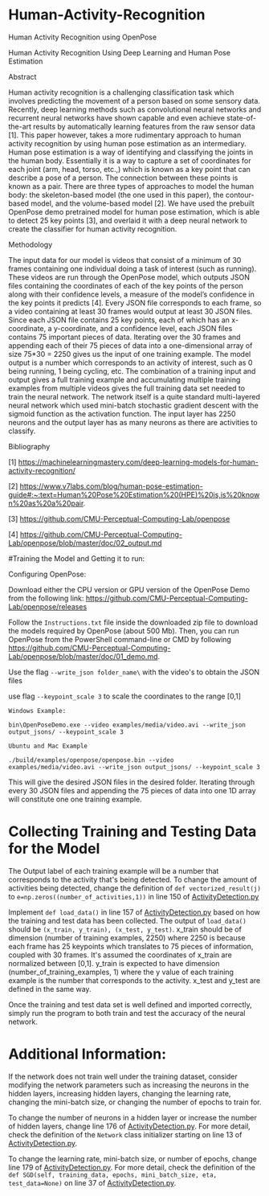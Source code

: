 # Human-Activity-Recognition
Human Activity Recognition using OpenPose

Human Activity Recognition Using Deep Learning and Human Pose Estimation

Abstract

Human activity recognition is a challenging classification task which involves predicting the movement of a person based on some sensory data. Recently, deep learning methods such as convolutional neural networks and recurrent neural networks have shown capable and even achieve state-of-the-art results by automatically learning features from the raw sensor data [1]. This paper however, takes a more rudimentary approach to human activity recognition by using human pose estimation as an intermediary. Human pose estimation is a way of identifying and classifying the joints in the human body. Essentially it is a way to capture a set of coordinates for each joint (arm, head, torso, etc.,) which is known as a key point that can describe a pose of a person. The connection between these points is known as a pair. There are three types of approaches to model the human body: the skeleton-based model (the one used in this paper), the contour-based model, and the volume-based model [2]. We have used the prebuilt OpenPose demo pretrained model for human pose estimation, which is able to detect 25 key points [3], and overlaid it with a deep neural network to create the classifier for human activity recognition.
 
Methodology

The input data for our model is videos that consist of a minimum of 30 frames containing one individual doing a task of interest (such as running). These videos are run through the OpenPose model, which outputs JSON files containing the coordinates of each of the key points of the person along with their confidence levels, a measure of the model’s confidence in the key points it predicts [4]. Every JSON file corresponds to each frame, so a video containing at least 30 frames would output at least 30 JSON files. Since each JSON file contains 25 key points, each of which has an x-coordinate, a y-coordinate, and a confidence level, each JSON files contains 75 important pieces of data. Iterating over the 30 frames and appending each of their 75 pieces of data into a one-dimensional array of size 75*30 = 2250 gives us the input of one training example. The model output is a number which corresponds to an activity of interest, such as 0 being running, 1 being cycling, etc. The combination of a training input and output gives a full training example and accumulating multiple training examples from multiple videos gives the full training data set needed to train the neural network. The network itself is a quite standard multi-layered neural network which used mini-batch stochastic gradient descent with the sigmoid function as the activation function. The input layer has 2250 neurons and the output layer has as many neurons as there are activities to classify. 

Bibliography

[1] https://machinelearningmastery.com/deep-learning-models-for-human-activity-recognition/

[2] https://www.v7labs.com/blog/human-pose-estimation-guide#:~:text=Human%20Pose%20Estimation%20(HPE)%20is,is%20known%20as%20a%20pair.

[3] https://github.com/CMU-Perceptual-Computing-Lab/openpose

[4] https://github.com/CMU-Perceptual-Computing-Lab/openpose/blob/master/doc/02_output.md

#Training the Model and Getting it to run:

Configuring OpenPose:

Download either the CPU version or GPU version of the OpenPose Demo from the following link:
https://github.com/CMU-Perceptual-Computing-Lab/openpose/releases

Follow the `Instructions.txt` file inside the downloaded zip file to download the models required by OpenPose (about 500 Mb).
Then, you can run OpenPose from the PowerShell command-line or CMD by following https://github.com/CMU-Perceptual-Computing-Lab/openpose/blob/master/doc/01_demo.md.


Use the flag `--write_json folder_name\` with the video's to obtain the JSON files

use flag `--keypoint_scale 3` to scale the coordinates to the range [0,1]

```
Windows Example:

bin\OpenPoseDemo.exe --video examples/media/video.avi --write_json output_jsons/ --keypoint_scale 3
```

```
Ubuntu and Mac Example

./build/examples/openpose/openpose.bin --video examples/media/video.avi --write_json output_jsons/ --keypoint_scale 3
```

This will give the desired JSON files in the desired folder. Iterating through every 30 JSON files and appending the 75 pieces of data into one 1D array will constitute one one training example.

# Collecting Training and Testing Data for the Model

The Output label of each training example will be a number that corresponds to the activity that's being detected. To change the amount of activities being detected, change the definition of `def vectorized_result(j)` to `e=np.zeros((number_of_activities,1))` in line 150 of [ActivityDetection.py](ActivityDetection.py)

Implement `def load_data()` in line 157 of [ActivityDetection.py](ActivityDetection.py) based on how the training and test data has been collected. The output of `load_data()` should be `(x_train, y_train), (x_test, y_test)`. x_train should be of dimension (number of training examples, 2250) where 2250 is because each frame has 25 keypoints which translates to 75 pieces of information, coupled with 30 frames. It's assumed the coordinates of x_train are normalized between [0,1]. y_train is expected to have dimension (number_of_training_examples, 1) where the y value of each training example is the number that corresponds to the activity. x_test and y_test are defined in the same way. 

Once the training and test data set is well defined and imported correctly, simply run the program to both train and test the accuracy of the neural network.

# Additional Information:
If the network does not train well under the training dataset, consider modifying the network parameters such as increasing the neurons in the hidden layers, increasing hidden layers, changing the learning rate, changing the mini-batch size, or changing the number of epochs to train for.

To change the number of neurons in a hidden layer or increase the number of hidden layers, change line 176 of [ActivityDetection.py](ActivityDetection.py). For more detail, check the definition of the `Network` class initializer starting on line 13 of [ActivityDetection.py](ActivityDetection.py).

To change the learning rate, mini-batch size, or number of epochs, change line 179 of [ActivityDetection.py](ActivityDetection.py). For more detail, check the definition of the `def SGD(self, training_data, epochs, mini_batch_size, eta, test_data=None)` on line 37 of [ActivityDetection.py](ActivityDetection.py).
